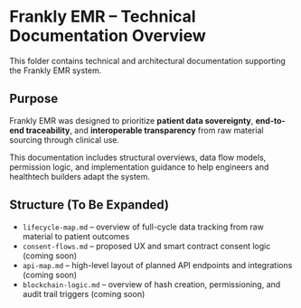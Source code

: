 # Frankly EMR – Technical Documentation Overview

This folder contains technical and architectural documentation supporting the Frankly EMR system.

## Purpose

Frankly EMR was designed to prioritize **patient data sovereignty**, **end-to-end traceability**, and **interoperable transparency** from raw material sourcing through clinical use.

This documentation includes structural overviews, data flow models, permission logic, and implementation guidance to help engineers and healthtech builders adapt the system.

## Structure (To Be Expanded)

- `lifecycle-map.md` – overview of full-cycle data tracking from raw material to patient outcomes
- `consent-flows.md` – proposed UX and smart contract consent logic (coming soon)
- `api-map.md` – high-level layout of planned API endpoints and integrations (coming soon)
- `blockchain-logic.md` – overview of hash creation, permissioning, and audit trail triggers (coming soon)
